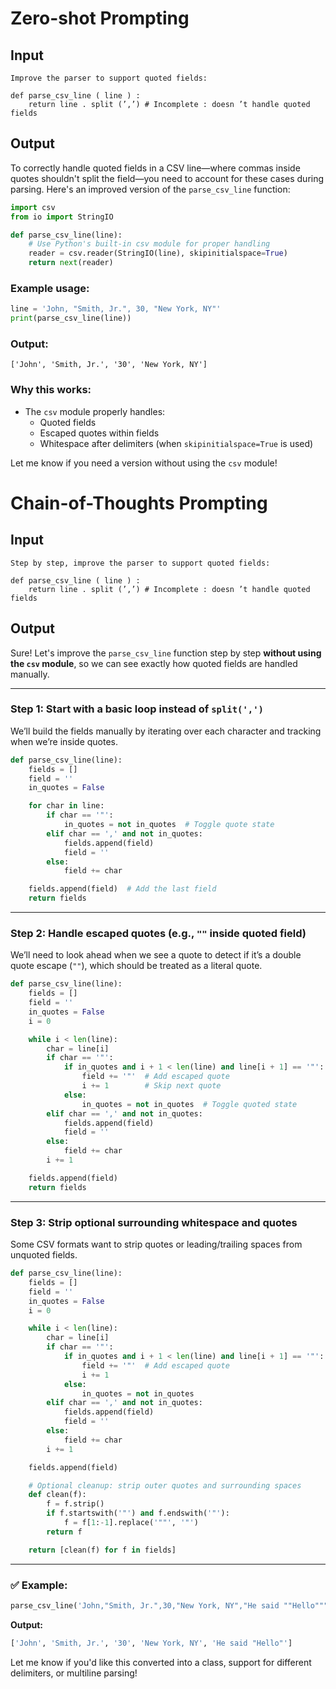 # Zero-shot Prompting

## Input 
    Improve the parser to support quoted fields: 

    def parse_csv_line ( line ) :
        return line . split (’,’) # Incomplete : doesn ’t handle quoted fields

## Output
To correctly handle quoted fields in a CSV line—where commas inside quotes shouldn't split the field—you need to account for these cases during parsing. Here's an improved version of the `parse_csv_line` function:

```python
import csv
from io import StringIO

def parse_csv_line(line):
    # Use Python's built-in csv module for proper handling
    reader = csv.reader(StringIO(line), skipinitialspace=True)
    return next(reader)
```

### Example usage:
```python
line = 'John, "Smith, Jr.", 30, "New York, NY"'
print(parse_csv_line(line))
```

### Output:
```
['John', 'Smith, Jr.', '30', 'New York, NY']
```

### Why this works:
- The `csv` module properly handles:
  - Quoted fields
  - Escaped quotes within fields
  - Whitespace after delimiters (when `skipinitialspace=True` is used)

Let me know if you need a version without using the `csv` module!


# Chain-of-Thoughts Prompting

## Input 
    Step by step, improve the parser to support quoted fields: 

    def parse_csv_line ( line ) :
        return line . split (’,’) # Incomplete : doesn ’t handle quoted fields

## Output
Sure! Let's improve the `parse_csv_line` function step by step **without using the `csv` module**, so we can see exactly how quoted fields are handled manually.

---

### **Step 1: Start with a basic loop instead of `split(',')`**

We’ll build the fields manually by iterating over each character and tracking when we’re inside quotes.

```python
def parse_csv_line(line):
    fields = []
    field = ''
    in_quotes = False

    for char in line:
        if char == '"':
            in_quotes = not in_quotes  # Toggle quote state
        elif char == ',' and not in_quotes:
            fields.append(field)
            field = ''
        else:
            field += char

    fields.append(field)  # Add the last field
    return fields
```

---

### **Step 2: Handle escaped quotes (e.g., `""` inside quoted field)**

We’ll need to look ahead when we see a quote to detect if it’s a double quote escape (`""`), which should be treated as a literal quote.

```python
def parse_csv_line(line):
    fields = []
    field = ''
    in_quotes = False
    i = 0

    while i < len(line):
        char = line[i]
        if char == '"':
            if in_quotes and i + 1 < len(line) and line[i + 1] == '"':
                field += '"'  # Add escaped quote
                i += 1        # Skip next quote
            else:
                in_quotes = not in_quotes  # Toggle quoted state
        elif char == ',' and not in_quotes:
            fields.append(field)
            field = ''
        else:
            field += char
        i += 1

    fields.append(field)
    return fields
```

---

### **Step 3: Strip optional surrounding whitespace and quotes**

Some CSV formats want to strip quotes or leading/trailing spaces from unquoted fields.

```python
def parse_csv_line(line):
    fields = []
    field = ''
    in_quotes = False
    i = 0

    while i < len(line):
        char = line[i]
        if char == '"':
            if in_quotes and i + 1 < len(line) and line[i + 1] == '"':
                field += '"'  # Add escaped quote
                i += 1
            else:
                in_quotes = not in_quotes
        elif char == ',' and not in_quotes:
            fields.append(field)
            field = ''
        else:
            field += char
        i += 1

    fields.append(field)

    # Optional cleanup: strip outer quotes and surrounding spaces
    def clean(f):
        f = f.strip()
        if f.startswith('"') and f.endswith('"'):
            f = f[1:-1].replace('""', '"')
        return f

    return [clean(f) for f in fields]
```

---

### ✅ Example:

```python
parse_csv_line('John,"Smith, Jr.",30,"New York, NY","He said ""Hello"""')
```

**Output:**

```python
['John', 'Smith, Jr.', '30', 'New York, NY', 'He said "Hello"']
```

Let me know if you'd like this converted into a class, support for different delimiters, or multiline parsing!